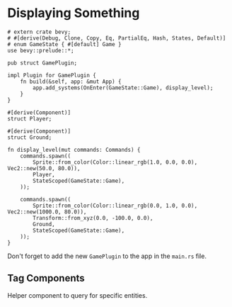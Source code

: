 # Displaying Something

```rust,no_run
# extern crate bevy;
# #[derive(Debug, Clone, Copy, Eq, PartialEq, Hash, States, Default)]
# enum GameState { #[default] Game }
use bevy::prelude::*;

pub struct GamePlugin;

impl Plugin for GamePlugin {
    fn build(&self, app: &mut App) {
        app.add_systems(OnEnter(GameState::Game), display_level);
    }
}

#[derive(Component)]
struct Player;

#[derive(Component)]
struct Ground;

fn display_level(mut commands: Commands) {
    commands.spawn((
        Sprite::from_color(Color::linear_rgb(1.0, 0.0, 0.0), Vec2::new(50.0, 80.0)),
        Player,
        StateScoped(GameState::Game),
    ));

    commands.spawn((
        Sprite::from_color(Color::linear_rgb(0.0, 1.0, 0.0), Vec2::new(1000.0, 80.0)),
        Transform::from_xyz(0.0, -100.0, 0.0),
        Ground,
        StateScoped(GameState::Game),
    ));
}
```
<div class="warning">

Don't forget to add the new `GamePlugin` to the app in the `main.rs` file.

</div>

## Tag Components

Helper component to query for specific entities.
